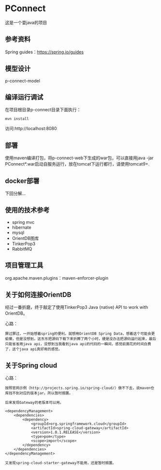 # PConnect
这是一个耍java的项目

## 参考资料
Spring guides：https://spring.io/guides

## 模型设计

p-connect-model

## 编译运行调试

在项目根目录p-connect目录下面执行：

```
mvn install
```
访问:http://localhost:8080

## 部署

使用maven编译打包，将p-connect-web下生成的war包，可以直接用java -jar PConnect*.war启动自服务运行，放在tomcat下运行都行，请使用tomcat9+.

## docker部署

下回分解...

## 使用的技术参考

* spring mvc
* hibernate
* mysql
* OrientDB图库
* TinkerPop3
* RabbitMQ

## 项目管理工具

org.apache.maven.plugins：maven-enforcer-plugin

## 关于如何连接OrientDB

经过一番折磨，终于敲定了使用TinkerPop3 Java (native) API to work with OrientDB。

心路：
```
罪过罪过，一开始想着spring的便利，就想用OrientDB Spring Data，想着这个可能会更偷懒，但是没想到，这东东把源码下载下来折腾了两个小时，硬是没办法把源码运行起来，最后只能省省用java api，没想到当我看到java api的代码的一瞬间，感觉前面花的时间白费了，这个java api真好用的感觉。
```

## 关于Spring cloud

心路：
```
按照官网示例（http://projects.spring.io/spring-cloud/）做不下去，说maven仓库找不到对应的版本jar。所以暂时搁置。

后来发现Gateway的老版本可以用。
```
	<dependencyManagement>
	    <dependencies>
	        <dependency>
	            <groupId>org.springframework.cloud</groupId>
	            <artifactId>spring-cloud-gateway</artifactId>
	            <version>1.0.1.RELEASE</version>
	            <type>pom</type>
	            <scope>import</scope>
	        </dependency>
	    </dependencies>
	</dependencyManagement>
```
又发现spring-cloud-starter-gateway不能用，还是暂时搁置。
```


